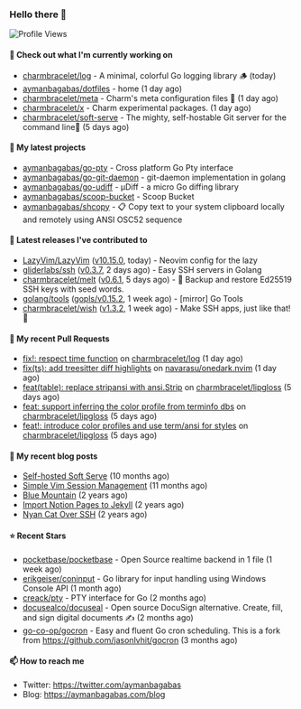 ### Hello there 👋

![Profile Views](https://komarev.com/ghpvc/?username=aymanbagabas&label=PROFILE+VIEWS)

#### 👷 Check out what I'm currently working on

- [charmbracelet/log](https://github.com/charmbracelet/log) - A minimal, colorful Go logging library 🪵 (today)
- [aymanbagabas/dotfiles](https://github.com/aymanbagabas/dotfiles) - home (1 day ago)
- [charmbracelet/meta](https://github.com/charmbracelet/meta) - Charm&#39;s meta configuration files 🫥 (1 day ago)
- [charmbracelet/x](https://github.com/charmbracelet/x) - Charm experimental packages. (1 day ago)
- [charmbracelet/soft-serve](https://github.com/charmbracelet/soft-serve) - The mighty, self-hostable Git server for the command line🍦 (5 days ago)

#### 🌱 My latest projects

- [aymanbagabas/go-pty](https://github.com/aymanbagabas/go-pty) - Cross platform Go Pty interface
- [aymanbagabas/go-git-daemon](https://github.com/aymanbagabas/go-git-daemon) - git-daemon implementation in golang
- [aymanbagabas/go-udiff](https://github.com/aymanbagabas/go-udiff) - µDiff - a micro Go diffing library
- [aymanbagabas/scoop-bucket](https://github.com/aymanbagabas/scoop-bucket) - Scoop Bucket
- [aymanbagabas/shcopy](https://github.com/aymanbagabas/shcopy) - 📋 Copy text to your system clipboard locally and remotely using ANSI OSC52 sequence

#### 🔭 Latest releases I've contributed to

- [LazyVim/LazyVim](https://github.com/LazyVim/LazyVim) ([v10.15.0](https://github.com/LazyVim/LazyVim/releases/tag/v10.15.0), today) - Neovim config for the lazy
- [gliderlabs/ssh](https://github.com/gliderlabs/ssh) ([v0.3.7](https://github.com/gliderlabs/ssh/releases/tag/v0.3.7), 2 days ago) - Easy SSH servers in Golang
- [charmbracelet/melt](https://github.com/charmbracelet/melt) ([v0.6.1](https://github.com/charmbracelet/melt/releases/tag/v0.6.1), 5 days ago) - 🧊 Backup and restore Ed25519 SSH keys with seed words.
- [golang/tools](https://github.com/golang/tools) ([gopls/v0.15.2](https://github.com/golang/tools/releases/tag/gopls/v0.15.2), 1 week ago) - [mirror] Go Tools
- [charmbracelet/wish](https://github.com/charmbracelet/wish) ([v1.3.2](https://github.com/charmbracelet/wish/releases/tag/v1.3.2), 1 week ago) - Make SSH apps, just like that! 💫

#### 🔨 My recent Pull Requests

- [fix!: respect time function](https://github.com/charmbracelet/log/pull/115) on [charmbracelet/log](https://github.com/charmbracelet/log) (1 day ago)
- [fix(ts): add treesitter diff highlights](https://github.com/navarasu/onedark.nvim/pull/212) on [navarasu/onedark.nvim](https://github.com/navarasu/onedark.nvim) (1 day ago)
- [feat(table): replace stripansi with ansi.Strip](https://github.com/charmbracelet/lipgloss/pull/271) on [charmbracelet/lipgloss](https://github.com/charmbracelet/lipgloss) (5 days ago)
- [feat: support inferring the color profile from terminfo dbs](https://github.com/charmbracelet/lipgloss/pull/270) on [charmbracelet/lipgloss](https://github.com/charmbracelet/lipgloss) (5 days ago)
- [feat!: introduce color profiles and use term/ansi for styles](https://github.com/charmbracelet/lipgloss/pull/269) on [charmbracelet/lipgloss](https://github.com/charmbracelet/lipgloss) (5 days ago)

#### 📜 My recent blog posts

- [Self-hosted Soft Serve](https://aymanbagabas.com/blog/2023/04/28/self-hosted-soft-serve.html) (10 months ago)
- [Simple Vim Session Management](https://aymanbagabas.com/blog/2023/04/13/simple-vim-session-management.html) (11 months ago)
- [Blue Mountain](https://aymanbagabas.com/blog/2022/06/02/blue-mountain.html) (2 years ago)
- [Import Notion Pages to Jekyll](https://aymanbagabas.com/blog/2022/03/29/import-notion-pages-to-jekyll.html) (2 years ago)
- [Nyan Cat Over SSH](https://aymanbagabas.com/blog/2022/03/25/nyan-cat-over-ssh.html) (2 years ago)

#### ⭐ Recent Stars

- [pocketbase/pocketbase](https://github.com/pocketbase/pocketbase) - Open Source realtime backend in 1 file (1 week ago)
- [erikgeiser/coninput](https://github.com/erikgeiser/coninput) - Go library for input handling using Windows Console API (1 month ago)
- [creack/pty](https://github.com/creack/pty) - PTY interface for Go (2 months ago)
- [docusealco/docuseal](https://github.com/docusealco/docuseal) - Open source DocuSign alternative. Create, fill, and sign digital documents ✍️ (2 months ago)
- [go-co-op/gocron](https://github.com/go-co-op/gocron) - Easy and fluent Go cron scheduling. This is a fork from https://github.com/jasonlvhit/gocron (3 months ago)

#### 📫 How to reach me

- Twitter: https://twitter.com/aymanbagabas
- Blog: https://aymanbagabas.com/blog
